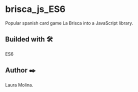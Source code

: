 # brisca_js_ES6

Popular spanish card game La Brisca into a JavaScript library.

## Builded with 🛠️
ES6


## Author ✒️
Laura Molina.
